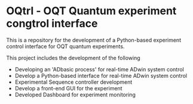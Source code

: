 # OQtrl - OQT Quantum experiment congtrol interface

This is a repository for the development of a Python-based experiment control interface for OQT quantum experiments.

This project includes the development of the following

- Developing an 'ADbasic process' for real-time ADwin system control
- Develop a Python-based interface for real-time ADwin system control
- Experimental Sequence controller development
- Develop a front-end GUI for the experiment
- Developed Dashboard for experiment monitoring
